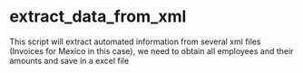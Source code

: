 # extract_data_from_xml

This script will extract automated information from several xml files (Invoices for Mexico in this case), we need to obtain all employees and their amounts and save in a excel file
